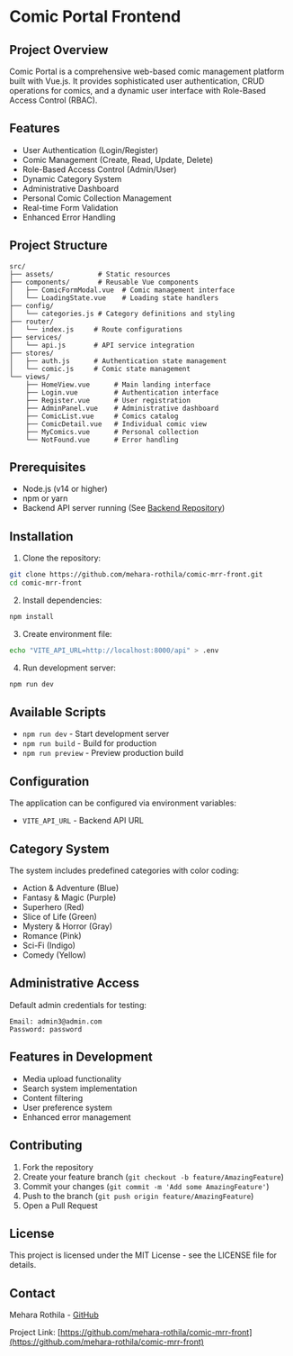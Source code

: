 # Comic Portal Frontend

## Project Overview
Comic Portal is a comprehensive web-based comic management platform built with Vue.js. It provides sophisticated user authentication, CRUD operations for comics, and a dynamic user interface with Role-Based Access Control (RBAC).

## Features
- User Authentication (Login/Register)
- Comic Management (Create, Read, Update, Delete)
- Role-Based Access Control (Admin/User)
- Dynamic Category System
- Administrative Dashboard
- Personal Comic Collection Management
- Real-time Form Validation
- Enhanced Error Handling

## Project Structure
```
src/
├── assets/           # Static resources
├── components/       # Reusable Vue components
│   ├── ComicFormModal.vue  # Comic management interface
│   └── LoadingState.vue    # Loading state handlers
├── config/
│   └── categories.js # Category definitions and styling
├── router/
│   └── index.js     # Route configurations
├── services/
│   └── api.js       # API service integration
├── stores/
│   ├── auth.js      # Authentication state management
│   └── comic.js     # Comic state management
└── views/
    ├── HomeView.vue      # Main landing interface
    ├── Login.vue         # Authentication interface
    ├── Register.vue      # User registration
    ├── AdminPanel.vue    # Administrative dashboard
    ├── ComicList.vue     # Comics catalog
    ├── ComicDetail.vue   # Individual comic view
    ├── MyComics.vue      # Personal collection
    └── NotFound.vue      # Error handling
```

## Prerequisites
- Node.js (v14 or higher)
- npm or yarn
- Backend API server running (See [Backend Repository](https://github.com/mehara-rothila/comic-mrr-backend))

## Installation

1. Clone the repository:
```bash
git clone https://github.com/mehara-rothila/comic-mrr-front.git
cd comic-mrr-front
```

2. Install dependencies:
```bash
npm install
```

3. Create environment file:
```bash
echo "VITE_API_URL=http://localhost:8000/api" > .env
```

4. Run development server:
```bash
npm run dev
```

## Available Scripts
- `npm run dev` - Start development server
- `npm run build` - Build for production
- `npm run preview` - Preview production build

## Configuration
The application can be configured via environment variables:
- `VITE_API_URL` - Backend API URL

## Category System
The system includes predefined categories with color coding:
- Action & Adventure (Blue)
- Fantasy & Magic (Purple)
- Superhero (Red)
- Slice of Life (Green)
- Mystery & Horror (Gray)
- Romance (Pink)
- Sci-Fi (Indigo)
- Comedy (Yellow)

## Administrative Access
Default admin credentials for testing:
```
Email: admin3@admin.com
Password: password
```

## Features in Development
- Media upload functionality
- Search system implementation
- Content filtering
- User preference system
- Enhanced error management

## Contributing
1. Fork the repository
2. Create your feature branch (`git checkout -b feature/AmazingFeature`)
3. Commit your changes (`git commit -m 'Add some AmazingFeature'`)
4. Push to the branch (`git push origin feature/AmazingFeature`)
5. Open a Pull Request

## License
This project is licensed under the MIT License - see the LICENSE file for details.

## Contact
Mehara Rothila - [GitHub](https://github.com/mehara-rothila)

Project Link: [https://github.com/mehara-rothila/comic-mrr-front](https://github.com/mehara-rothila/comic-mrr-front)

